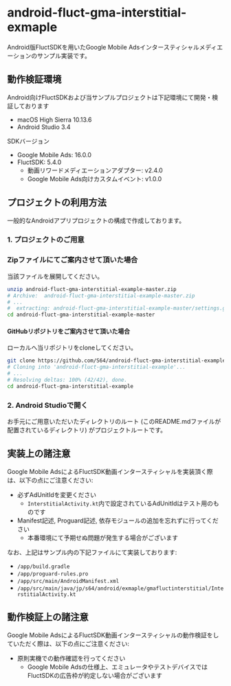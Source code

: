 # android-fluct-gma-interstitial-exmaple

Android版FluctSDKを用いたGoogle Mobile Adsインタースティシャルメディエーションのサンプル実装です。

## 動作検証環境

Android向けFluctSDKおよび当サンプルプロジェクトは下記環境にて開発・検証しております

- macOS High Sierra 10.13.6
- Android Studio 3.4

SDKバージョン

- Google Mobile Ads: 16.0.0
- FluctSDK: 5.4.0
  - 動画リワードメディエーションアダプター: v2.4.0
  - Google Mobile Ads向けカスタムイベント: v1.0.0

## プロジェクトの利用方法

一般的なAndroidアプリプロジェクトの構成で作成しております。

### 1. プロジェクトのご用意

### Zipファイルにてご案内させて頂いた場合

当該ファイルを展開してください。

```sh
unzip android-fluct-gma-interstitial-example-master.zip
# Archive:  android-fluct-gma-interstitial-example-master.zip
# ...
#  extracting: android-fluct-gma-interstitial-example-master/settings.gradle 
cd android-fluct-gma-interstitial-example-master
```

#### GitHubリポジトリをご案内させて頂いた場合

ローカルへ当リポジトリをcloneしてください。

```sh
git clone https://github.com/S64/android-fluct-gma-interstitial-example.git
# Cloning into 'android-fluct-gma-interstitial-example'...
# ...
# Resolving deltas: 100% (42/42), done.
cd android-fluct-gma-interstitial-example
```

### 2. Android Studioで開く

お手元にご用意いただいたディレクトリのルート (このREADME.mdファイルが配置されているディレクトリ) がプロジェクトルートです。

## 実装上の諸注意

Google Mobile AdsによるFluctSDK動画インタースティシャルを実装頂く際は、以下の点にご注意ください:

- 必ずAdUnitIdを変更ください
  - `InterstitialActivity.kt`内で設定されているAdUnitIdはテスト用のものです
- Manifest記述, Proguard記述, 依存モジュールの追加を忘れずに行ってください
  - 本番環境にて予期せぬ問題が発生する場合がございます

なお、上記はサンプル内の下記ファイルにて実装しております:

- `/app/build.gradle`
- `/app/proguard-rules.pro`
- `/app/src/main/AndroidManifest.xml`
- `/app/src/main/java/jp/s64/android/exmaple/gmafluctinterstitial/InterstitialActivity.kt`

## 動作検証上の諸注意

Google Mobile AdsによるFluctSDK動画インタースティシャルの動作検証をしていただく際は、以下の点にご注意ください:

- 原則実機での動作確認を行ってください
  - Google Mobile Adsの仕様上、エミュレータやテストデバイスではFluctSDKの広告枠が約定しない場合がございます

